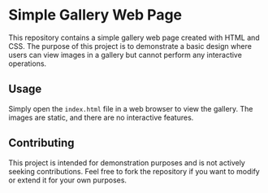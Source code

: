 
# Simple Gallery Web Page

This repository contains a simple gallery web page created with HTML and CSS. The purpose of this project is to demonstrate a basic design where users can view images in a gallery but cannot perform any interactive operations.

## Usage

Simply open the `index.html` file in a web browser to view the gallery. The images are static, and there are no interactive features.

## Contributing

This project is intended for demonstration purposes and is not actively seeking contributions. Feel free to fork the repository if you want to modify or extend it for your own purposes.

